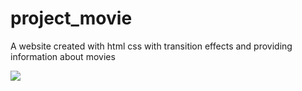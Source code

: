 # project_movie

A website created with html css with transition effects and providing information about movies

![](moviegif.gif)
